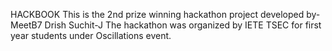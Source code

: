 HACKBOOK
This is the 2nd prize winning hackathon project developed by-
MeetB7
Drish
Suchit-J
The hackathon was organized by IETE TSEC for first year students under Oscillations event.
